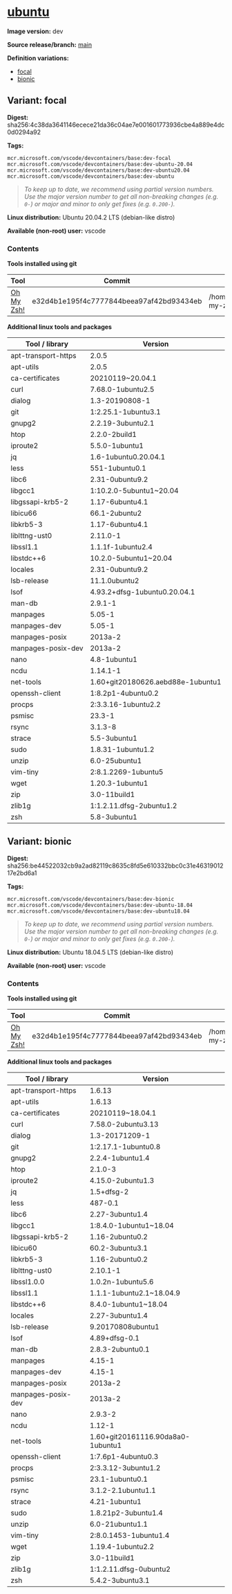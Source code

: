 # [ubuntu](https://github.com/microsoft/vscode-dev-containers/tree/main/containers/ubuntu)

**Image version:** dev

**Source release/branch:** [main](https://github.com/microsoft/vscode-dev-containers/tree/main/containers/ubuntu)

**Definition variations:**
- [focal](#variant-focal)
- [bionic](#variant-bionic)

## Variant: focal

**Digest:** sha256:4c38da3641146ecece21da36c04ae7e001601773936cbe4a889e4dc0d0294a92

**Tags:**
```
mcr.microsoft.com/vscode/devcontainers/base:dev-focal
mcr.microsoft.com/vscode/devcontainers/base:dev-ubuntu-20.04
mcr.microsoft.com/vscode/devcontainers/base:dev-ubuntu20.04
mcr.microsoft.com/vscode/devcontainers/base:dev-ubuntu
```
> *To keep up to date, we recommend using partial version numbers. Use the major version number to get all non-breaking changes (e.g. `0-`) or major and minor to only get fixes (e.g. `0.200-`).*

**Linux distribution:** Ubuntu 20.04.2 LTS (debian-like distro)

**Available (non-root) user:** vscode

### Contents
**Tools installed using git**

| Tool | Commit | Path |
|------|--------|------|
| [Oh My Zsh!](https://github.com/ohmyzsh/ohmyzsh) | e32d4b1e195f4c7777844beea97af42bd93434eb | /home/vscode/.oh-my-zsh |

**Additional linux tools and packages**

| Tool / library | Version |
|----------------|---------|
| apt-transport-https | 2.0.5 |
| apt-utils | 2.0.5 |
| ca-certificates | 20210119~20.04.1 |
| curl | 7.68.0-1ubuntu2.5 |
| dialog | 1.3-20190808-1 |
| git | 1:2.25.1-1ubuntu3.1 |
| gnupg2 | 2.2.19-3ubuntu2.1 |
| htop | 2.2.0-2build1 |
| iproute2 | 5.5.0-1ubuntu1 |
| jq | 1.6-1ubuntu0.20.04.1 |
| less | 551-1ubuntu0.1 |
| libc6 | 2.31-0ubuntu9.2 |
| libgcc1 | 1:10.2.0-5ubuntu1~20.04 |
| libgssapi-krb5-2 | 1.17-6ubuntu4.1 |
| libicu66 | 66.1-2ubuntu2 |
| libkrb5-3 | 1.17-6ubuntu4.1 |
| liblttng-ust0 | 2.11.0-1 |
| libssl1.1 | 1.1.1f-1ubuntu2.4 |
| libstdc++6 | 10.2.0-5ubuntu1~20.04 |
| locales | 2.31-0ubuntu9.2 |
| lsb-release | 11.1.0ubuntu2 |
| lsof | 4.93.2+dfsg-1ubuntu0.20.04.1 |
| man-db | 2.9.1-1 |
| manpages | 5.05-1 |
| manpages-dev | 5.05-1 |
| manpages-posix | 2013a-2 |
| manpages-posix-dev | 2013a-2 |
| nano | 4.8-1ubuntu1 |
| ncdu | 1.14.1-1 |
| net-tools | 1.60+git20180626.aebd88e-1ubuntu1 |
| openssh-client | 1:8.2p1-4ubuntu0.2 |
| procps | 2:3.3.16-1ubuntu2.2 |
| psmisc | 23.3-1 |
| rsync | 3.1.3-8 |
| strace | 5.5-3ubuntu1 |
| sudo | 1.8.31-1ubuntu1.2 |
| unzip | 6.0-25ubuntu1 |
| vim-tiny | 2:8.1.2269-1ubuntu5 |
| wget | 1.20.3-1ubuntu1 |
| zip | 3.0-11build1 |
| zlib1g | 1:1.2.11.dfsg-2ubuntu1.2 |
| zsh | 5.8-3ubuntu1 |

## Variant: bionic

**Digest:** sha256:be44522032cb9a2ad82119c8635c8fd5e610332bbc0c31e4631901217e2bd6a1

**Tags:**
```
mcr.microsoft.com/vscode/devcontainers/base:dev-bionic
mcr.microsoft.com/vscode/devcontainers/base:dev-ubuntu-18.04
mcr.microsoft.com/vscode/devcontainers/base:dev-ubuntu18.04
```
> *To keep up to date, we recommend using partial version numbers. Use the major version number to get all non-breaking changes (e.g. `0-`) or major and minor to only get fixes (e.g. `0.200-`).*

**Linux distribution:** Ubuntu 18.04.5 LTS (debian-like distro)

**Available (non-root) user:** vscode

### Contents
**Tools installed using git**

| Tool | Commit | Path |
|------|--------|------|
| [Oh My Zsh!](https://github.com/ohmyzsh/ohmyzsh) | e32d4b1e195f4c7777844beea97af42bd93434eb | /home/vscode/.oh-my-zsh |

**Additional linux tools and packages**

| Tool / library | Version |
|----------------|---------|
| apt-transport-https | 1.6.13 |
| apt-utils | 1.6.13 |
| ca-certificates | 20210119~18.04.1 |
| curl | 7.58.0-2ubuntu3.13 |
| dialog | 1.3-20171209-1 |
| git | 1:2.17.1-1ubuntu0.8 |
| gnupg2 | 2.2.4-1ubuntu1.4 |
| htop | 2.1.0-3 |
| iproute2 | 4.15.0-2ubuntu1.3 |
| jq | 1.5+dfsg-2 |
| less | 487-0.1 |
| libc6 | 2.27-3ubuntu1.4 |
| libgcc1 | 1:8.4.0-1ubuntu1~18.04 |
| libgssapi-krb5-2 | 1.16-2ubuntu0.2 |
| libicu60 | 60.2-3ubuntu3.1 |
| libkrb5-3 | 1.16-2ubuntu0.2 |
| liblttng-ust0 | 2.10.1-1 |
| libssl1.0.0 | 1.0.2n-1ubuntu5.6 |
| libssl1.1 | 1.1.1-1ubuntu2.1~18.04.9 |
| libstdc++6 | 8.4.0-1ubuntu1~18.04 |
| locales | 2.27-3ubuntu1.4 |
| lsb-release | 9.20170808ubuntu1 |
| lsof | 4.89+dfsg-0.1 |
| man-db | 2.8.3-2ubuntu0.1 |
| manpages | 4.15-1 |
| manpages-dev | 4.15-1 |
| manpages-posix | 2013a-2 |
| manpages-posix-dev | 2013a-2 |
| nano | 2.9.3-2 |
| ncdu | 1.12-1 |
| net-tools | 1.60+git20161116.90da8a0-1ubuntu1 |
| openssh-client | 1:7.6p1-4ubuntu0.3 |
| procps | 2:3.3.12-3ubuntu1.2 |
| psmisc | 23.1-1ubuntu0.1 |
| rsync | 3.1.2-2.1ubuntu1.1 |
| strace | 4.21-1ubuntu1 |
| sudo | 1.8.21p2-3ubuntu1.4 |
| unzip | 6.0-21ubuntu1.1 |
| vim-tiny | 2:8.0.1453-1ubuntu1.4 |
| wget | 1.19.4-1ubuntu2.2 |
| zip | 3.0-11build1 |
| zlib1g | 1:1.2.11.dfsg-0ubuntu2 |
| zsh | 5.4.2-3ubuntu3.1 |


